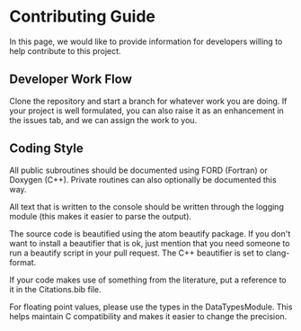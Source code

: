 # Contributing Guide

In this page, we would like to provide information for developers willing
to help contribute to this project.

## Developer Work Flow

Clone the repository and start a branch for whatever work you are doing. If
your project is well formulated, you can also raise it as an enhancement in
the issues tab, and we can assign the work to you.

## Coding Style

All public subroutines should be documented using FORD (Fortran) or Doxygen
(C++). Private routines can also optionally be documented this way.

All text that is written to the console should be written through the logging
module (this makes it easier to parse the output).

The source code is beautified using the atom beautify package. If you don't
want to install a beautifier that is ok, just mention that you need someone
to run a beautify script in your pull request. The C++ beautifier is set to
clang-format.

If your code makes use of something from the literature, put a reference to it
in the Citations.bib file.

For floating point values, please use the types in the DataTypesModule. This
helps maintain C compatibility and makes it easier to change the precision.
